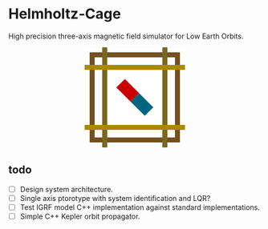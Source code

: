 # Helmholtz-Cage
High precision three-axis magnetic field simulator for Low Earth Orbits.

<p align="center">
  <img src="https://github.com/risherlock/Helmholtz-Cage/blob/main/documents/logo/logo.png" width="200">
</p>

## todo
- [ ] Design system architecture.
- [ ] Single axis ptorotype with system identification and LQR?
- [ ] Test IGRF model C++ implementation against standard implementations.
- [ ] Simple C++ Kepler orbit propagator.
